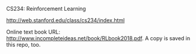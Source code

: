 CS234: Reinforcement Learning

http://web.stanford.edu/class/cs234/index.html


Online text book URL: http://www.incompleteideas.net/book/RLbook2018.pdf. A copy
is saved in this repo, too.
